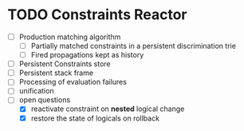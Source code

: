# TODO Constraints Reactor

- [ ] Production matching algorithm 
    - [ ] Partially matched constraints in a persistent discrimination trie
    - [ ]  Fired propagations kept as history
- [ ] Persistent Constraints store
- [ ] Persistent stack frame
- [ ] Processing of evaluation failures
- [ ] unification
- [ ] open questions
    - [x] reactivate constraint on **nested** logical change
    - [x] restore the state of logicals on rollback
